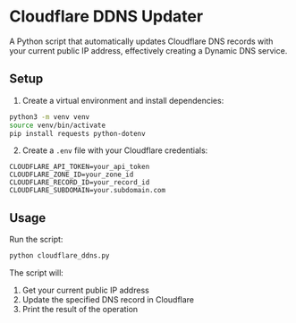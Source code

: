 # Cloudflare DDNS Updater

A Python script that automatically updates Cloudflare DNS records with your current public IP address, effectively creating a Dynamic DNS service.

## Setup

1. Create a virtual environment and install dependencies:
```bash
python3 -m venv venv
source venv/bin/activate
pip install requests python-dotenv
```

2. Create a `.env` file with your Cloudflare credentials:
```
CLOUDFLARE_API_TOKEN=your_api_token
CLOUDFLARE_ZONE_ID=your_zone_id
CLOUDFLARE_RECORD_ID=your_record_id
CLOUDFLARE_SUBDOMAIN=your.subdomain.com
```

## Usage

Run the script:
```bash
python cloudflare_ddns.py
```

The script will:
1. Get your current public IP address
2. Update the specified DNS record in Cloudflare
3. Print the result of the operation 